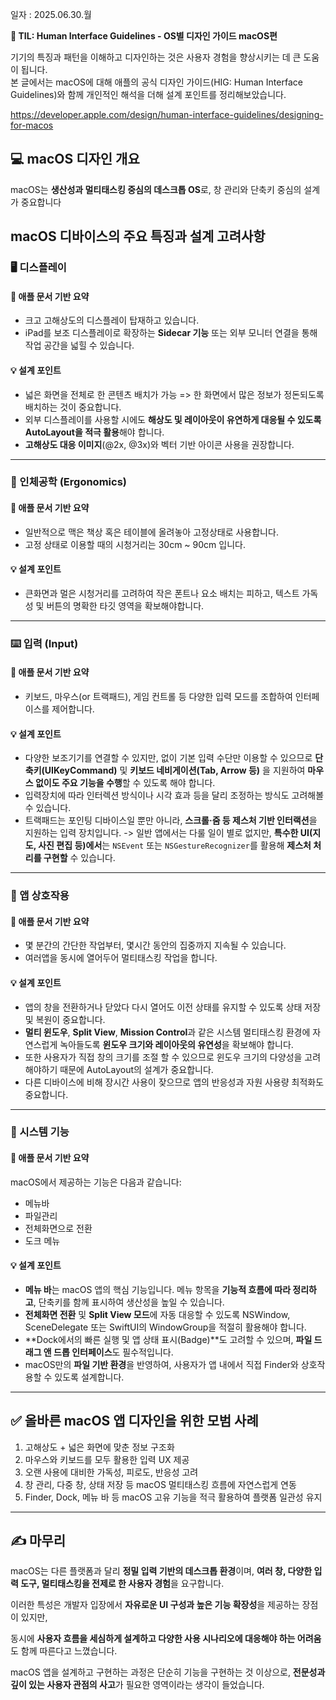 일자 : 2025.06.30.월

**📌 TIL: Human Interface Guidelines - OS별 디자인 가이드 macOS편**

기기의 특징과 패턴을 이해하고 디자인하는 것은 사용자 경험을 향상시키는 데 큰 도움이 됩니다.<br>
본 글에서는 macOS에 대해 애플의 공식 디자인 가이드(HIG: Human Interface Guidelines)와 함께 개인적인 해석을 더해 설계 포인트를 정리해보았습니다.

https://developer.apple.com/design/human-interface-guidelines/designing-for-macos

## 💻 macOS 디자인 개요

macOS는 **생산성과 멀티태스킹 중심의 데스크톱 OS**로, 창 관리와 단축키 중심의 설계가 중요합니다

## macOS 디바이스의 주요 특징과 설계 고려사항

### 🖥️ 디스플레이

#### 📌 애플 문서 기반 요약

- 크고 고해상도의 디스플레이 탑재하고 있습니다.
- iPad를 보조 디스플레이로 확장하는 **Sidecar 기능** 또는 외부 모니터 연결을 통해 작업 공간을 넓힐 수 있습니다.

#### 💡 설계 포인트

- 넓은 화면을 전체로 한 콘텐츠 배치가 가능 => 한 화면에서 많은 정보가 정돈되도록 배치하는 것이 중요합니다.
- 외부 디스플레이를 사용할 시에도 **해상도 및 레이아웃이 유연하게 대응될 수 있도록 AutoLayout을 적극 활용**해야 합니다.
- **고해상도 대응 이미지**(@2x, @3x)와 벡터 기반 아이콘 사용을 권장합니다.

---

### 🤲 인체공학 (Ergonomics)

#### 📌 애플 문서 기반 요약

- 일반적으로 맥은 책상 혹은 테이블에 올려놓아 고정상태로 사용합니다.
- 고정 상태로 이용할 때의 시청거리는 30cm ~ 90cm 입니다.

#### 💡 설계 포인트

- 큰화면과 멀은 시청거리를 고려하여 작은 폰트나 요소 배치는 피하고, 텍스트 가독성 및 버튼의 명확한 타깃 영역을 확보해야합니다.

---

### ⌨️ 입력 (Input)

#### 📌 애플 문서 기반 요약

- 키보드, 마우스(or 트랙패드), 게임 컨트롤 등 다양한 입력 모드를 조합하여 인터페이스를 제어합니다.

#### 💡 설계 포인트

- 다양한 보조기기를 연결할 수 있지만, 없이 기본 입력 수단만 이용할 수 있으므로 **단축키(UIKeyCommand)** 및 **키보드 네비게이션(Tab, Arrow 등)** 을 지원하여 **마우스 없이도 주요 기능을 수행**할 수 있도록 해야 합니다.
- 입력장치에 따라 인터렉션 방식이나 시각 효과 등을 달리 조정하는 방식도 고려해볼 수 있습니다.
- 트랙패드는 포인팅 디바이스일 뿐만 아니라, **스크롤·줌 등 제스처 기반 인터랙션**을 지원하는 입력 장치입니다. -> 일반 앱에서는 다룰 일이 별로 없지만, **특수한 UI(지도, 사진 편집 등)에서**는 `NSEvent` 또는 `NSGestureRecognizer`를 활용해 **제스처 처리를 구현할** 수 있습니다.

---

### 🔄 앱 상호작용

#### 📌 애플 문서 기반 요약

- 몇 분간의 간단한 작업부터, 몇시간 동안의 집중까지 지속될 수 있습니다.
- 여러앱을 동시에 열어두어 멀티태스킹 작업을 합니다.

#### 💡 설계 포인트

- 앱의 창을 전환하거나 닫았다 다시 열어도 이전 상태를 유지할 수 있도록 상태 저장 및 복원이 중요합니다.
- **멀티 윈도우**, **Split View**, **Mission Control**과 같은 시스템 멀티태스킹 환경에 자연스럽게 녹아들도록 **윈도우 크기와 레이아웃의 유연성**을 확보해야 합니다.
- 또한 사용자가 직접 창의 크기를 조절 할 수 있으므로 윈도우 크기의 다양성을 고려해야하기 때문에 AutoLayout의 설계가 중요합니다.
- 다른 디바이스에 비해 장시간 사용이 잦으므로 앱의 반응성과 자원 사용량 최적화도 중요합니다.

---

### 🧩 시스템 기능

#### 📌 애플 문서 기반 요약

macOS에서 제공하는 기능은 다음과 같습니다:

- 메뉴바
- 파일관리
- 전체화면으로 전환
- 도크 메뉴

#### 💡 설계 포인트

- **메뉴 바**는 macOS 앱의 핵심 기능입니다. 메뉴 항목을 **기능적 흐름에 따라 정리하고**, 단축키를 함께 표시하여 생산성을 높일 수 있습니다.
- **전체화면 전환** 및 **Split View 모드**에 자동 대응할 수 있도록 NSWindow, SceneDelegate 또는 SwiftUI의 WindowGroup을 적절히 활용해야 합니다.
- **Dock에서의 빠른 실행 및 앱 상태 표시(Badge)**도 고려할 수 있으며, **파일 드래그 앤 드롭 인터페이스**도 필수적입니다.
- macOS만의 **파일 기반 환경**을 반영하여, 사용자가 앱 내에서 직접 Finder와 상호작용할 수 있도록 설계합니다.

---

## ✅ 올바른 macOS 앱 디자인을 위한 모범 사례

1. 고해상도 + 넓은 화면에 맞춘 정보 구조화
2. 마우스와 키보드를 모두 활용한 입력 UX 제공
3. 오랜 사용에 대비한 가독성, 피로도, 반응성 고려
4. 창 관리, 다중 창, 상태 저장 등 macOS 멀티태스킹 흐름에 자연스럽게 연동
5. Finder, Dock, 메뉴 바 등 macOS 고유 기능을 적극 활용하여 플랫폼 일관성 유지

---

## ✍️ 마무리

macOS는 다른 플랫폼과 달리 **정밀 입력 기반의 데스크톱 환경**이며,
**여러 창, 다양한 입력 도구, 멀티태스킹을 전제로 한 사용자 경험**을 요구합니다.

이러한 특성은 개발자 입장에서 **자유로운 UI 구성과 높은 기능 확장성**을 제공하는 장점이 있지만,

동시에 **사용자 흐름을 세심하게 설계하고 다양한 사용 시나리오에 대응해야 하는 어려움**도 함께 따른다고 느꼈습니다.

macOS 앱을 설계하고 구현하는 과정은 단순히 기능을 구현하는 것 이상으로,
**전문성과 깊이 있는 사용자 관점의 사고**가 필요한 영역이라는 생각이 들었습니다.

